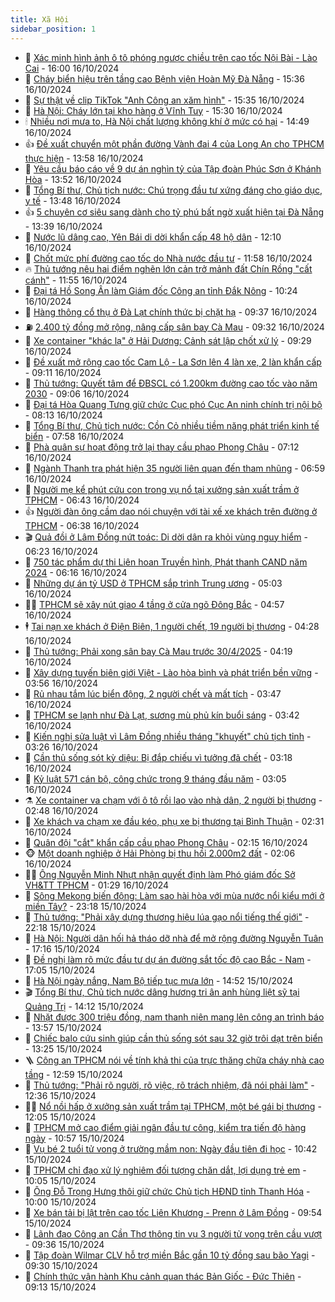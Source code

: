 ```yaml
---
title: Xã Hội
sidebar_position: 1
---
```


<!-- dantri-xa-hoi:START -->
- 🫣 [Xác minh hình ảnh ô tô phóng ngược chiều trên cao tốc Nội Bài - Lào Cai](https://dantri.com.vn/xa-hoi/xac-minh-hinh-anh-o-to-phong-nguoc-chieu-tren-cao-toc-noi-bai-lao-cai-20241016225229394.htm) - 16:00 16/10/2024
- 💼 [Cháy biển hiệu trên tầng cao Bệnh viện Hoàn Mỹ Đà Nẵng](https://dantri.com.vn/xa-hoi/chay-bien-hieu-tren-tang-cao-benh-vien-hoan-my-da-nang-20241016220636953.htm) - 15:36 16/10/2024
- 🎊 [Sự thật về clip TikTok &quot;Anh Công an xăm hình&quot;](https://dantri.com.vn/xa-hoi/su-that-ve-clip-tiktok-anh-cong-an-xam-hinh-20241016221913824.htm) - 15:35 16/10/2024
- 🙉 [Hà Nội: Cháy lớn tại kho hàng ở Vĩnh Tuy](https://dantri.com.vn/xa-hoi/ha-noi-chay-lon-tai-kho-hang-o-vinh-tuy-20241016221934454.htm) - 15:30 16/10/2024
- 🕯 [Nhiều nơi mưa to, Hà Nội chất lượng không khí ở mức có hại](https://dantri.com.vn/xa-hoi/nhieu-noi-mua-to-ha-noi-chat-luong-khong-khi-o-muc-co-hai-20241016212924170.htm) - 14:49 16/10/2024
- 👍 [Đề xuất chuyển một phần đường Vành đai 4 của Long An cho TPHCM thực hiện](https://dantri.com.vn/xa-hoi/de-xuat-chuyen-mot-phan-duong-vanh-dai-4-cua-long-an-cho-tphcm-thuc-hien-20241016175121744.htm) - 13:58 16/10/2024
- 🤖 [Yêu cầu báo cáo về 9 dự án nghìn tỷ của Tập đoàn Phúc Sơn ở Khánh Hòa](https://dantri.com.vn/xa-hoi/yeu-cau-bao-cao-ve-9-du-an-nghin-ty-cua-tap-doan-phuc-son-o-khanh-hoa-20241016183004875.htm) - 13:52 16/10/2024
- 🙉 [Tổng Bí thư, Chủ tịch nước: Chú trọng đầu tư xứng đáng cho giáo dục, y tế](https://dantri.com.vn/xa-hoi/tong-bi-thu-chu-tich-nuoc-chu-trong-dau-tu-xung-dang-cho-giao-duc-y-te-20241016195659762.htm) - 13:48 16/10/2024
- 👍 [5 chuyên cơ siêu sang dành cho tỷ phú bất ngờ xuất hiện tại Đà Nẵng](https://dantri.com.vn/xa-hoi/5-chuyen-co-sieu-sang-danh-cho-ty-phu-bat-ngo-xuat-hien-tai-da-nang-20241016192240357.htm) - 13:39 16/10/2024
- 🗽 [Nước lũ dâng cao, Yên Bái di dời khẩn cấp 48 hộ dân](https://dantri.com.vn/xa-hoi/nuoc-lu-dang-cao-yen-bai-di-doi-khan-cap-48-ho-dan-20241016190226954.htm) - 12:10 16/10/2024
- 🗽 [Chốt mức phí đường cao tốc do Nhà nước đầu tư](https://dantri.com.vn/xa-hoi/chot-muc-phi-duong-cao-toc-do-nha-nuoc-dau-tu-20241016173529195.htm) - 11:58 16/10/2024
- 🔥 [Thủ tướng nêu hai điểm nghẽn lớn cản trở mảnh đất Chín Rồng &quot;cất cánh&quot;](https://dantri.com.vn/xa-hoi/thu-tuong-neu-hai-diem-nghen-lon-can-tro-manh-dat-chin-rong-cat-canh-20241016135908065.htm) - 11:55 16/10/2024
- 🦒 [Đại tá Hồ Song Ân làm Giám đốc Công an tỉnh Đắk Nông](https://dantri.com.vn/xa-hoi/dai-ta-ho-song-an-lam-giam-doc-cong-an-tinh-dak-nong-20241016171147501.htm) - 10:24 16/10/2024
- 🧐 [Hàng thông cổ thụ ở Đà Lạt chính thức bị chặt hạ](https://dantri.com.vn/xa-hoi/hang-thong-co-thu-o-da-lat-chinh-thuc-bi-chat-ha-20241016160207623.htm) - 09:37 16/10/2024
- ⛽️ [2.400 tỷ đồng mở rộng, nâng cấp sân bay Cà Mau](https://dantri.com.vn/xa-hoi/2400-ty-dong-mo-rong-nang-cap-san-bay-ca-mau-20241016162049694.htm) - 09:32 16/10/2024
- 🚀 [Xe container &quot;khác lạ&quot; ở Hải Dương: Cảnh sát lập chốt xử lý](https://dantri.com.vn/xa-hoi/xe-container-khac-la-o-hai-duong-canh-sat-lap-chot-xu-ly-20241016160232956.htm) - 09:29 16/10/2024
- 🦒 [Đề xuất mở rộng cao tốc Cam Lộ - La Sơn lên 4 làn xe, 2 làn khẩn cấp](https://dantri.com.vn/xa-hoi/de-xuat-mo-rong-cao-toc-cam-lo-la-son-len-4-lan-xe-2-lan-khan-cap-20241016155440982.htm) - 09:11 16/10/2024
- 🦅 [Thủ tướng: Quyết tâm để ĐBSCL có 1.200km đường cao tốc vào năm 2030](https://dantri.com.vn/xa-hoi/thu-tuong-quyet-tam-de-dbscl-co-1200km-duong-cao-toc-vao-nam-2030-20241016152351238.htm) - 09:06 16/10/2024
- 🚀 [Đại tá Hòa Quang Tưng giữ chức Cục phó Cục An ninh chính trị nội bộ](https://dantri.com.vn/xa-hoi/dai-ta-hoa-quang-tung-giu-chuc-cuc-pho-cuc-an-ninh-chinh-tri-noi-bo-20241016144501516.htm) - 08:13 16/10/2024
- 🦅 [Tổng Bí thư, Chủ tịch nước: Cồn Cỏ nhiều tiềm năng phát triển kinh tế biển](https://dantri.com.vn/xa-hoi/tong-bi-thu-chu-tich-nuoc-con-co-nhieu-tiem-nang-phat-trien-kinh-te-bien-20241016114142388.htm) - 07:58 16/10/2024
- 🤠 [Phà quân sự hoạt động trở lại thay cầu phao Phong Châu](https://dantri.com.vn/xa-hoi/pha-quan-su-hoat-dong-tro-lai-thay-cau-phao-phong-chau-20241016140728895.htm) - 07:12 16/10/2024
- 💄 [Ngành Thanh tra phát hiện 35 người liên quan đến tham nhũng](https://dantri.com.vn/xa-hoi/nganh-thanh-tra-phat-hien-35-nguoi-lien-quan-den-tham-nhung-20241016134208208.htm) - 06:59 16/10/2024
- 🥷 [Người mẹ kể phút cứu con trong vụ nổ tại xưởng sản xuất trầm ở TPHCM](https://dantri.com.vn/xa-hoi/nguoi-me-ke-phut-cuu-con-trong-vu-no-tai-xuong-san-xuat-tram-o-tphcm-20241015221947190.htm) - 06:43 16/10/2024
- 👍 [Người đàn ông cầm dao nói chuyện với tài xế xe khách trên đường ở TPHCM](https://dantri.com.vn/xa-hoi/nguoi-dan-ong-cam-dao-noi-chuyen-voi-tai-xe-xe-khach-tren-duong-o-tphcm-20241016125508505.htm) - 06:38 16/10/2024
- 🎬 [Quả đồi ở Lâm Đồng nứt toác: Di dời dân ra khỏi vùng nguy hiểm](https://dantri.com.vn/xa-hoi/qua-doi-o-lam-dong-nut-toac-di-doi-dan-ra-khoi-vung-nguy-hiem-20241016130939071.htm) - 06:23 16/10/2024
- 🦒 [750 tác phẩm dự thi Liên hoan Truyền hình, Phát thanh CAND năm 2024](https://dantri.com.vn/xa-hoi/750-tac-pham-du-thi-lien-hoan-truyen-hinh-phat-thanh-cand-nam-2024-20241016140557838.htm) - 06:16 16/10/2024
- 🌊 [Những dự án tỷ USD ở TPHCM sắp trình Trung ương](https://dantri.com.vn/xa-hoi/nhung-du-an-ty-usd-o-tphcm-sap-trinh-trung-uong-20241011180747715.htm) - 05:03 16/10/2024
- 🧑‍💻 [TPHCM sẽ xây nút giao 4 tầng ở cửa ngõ Đông Bắc](https://dantri.com.vn/xa-hoi/tphcm-se-xay-nut-giao-4-tang-o-cua-ngo-dong-bac-20241016112530320.htm) - 04:57 16/10/2024
- 🕴 [Tai nạn xe khách ở Điện Biên, 1 người chết, 19 người bị thương](https://dantri.com.vn/xa-hoi/tai-nan-xe-khach-o-dien-bien-1-nguoi-chet-19-nguoi-bi-thuong-20241016111210548.htm) - 04:28 16/10/2024
- 🤔 [Thủ tướng: Phải xong sân bay Cà Mau trước 30/4/2025](https://dantri.com.vn/xa-hoi/thu-tuong-phai-xong-san-bay-ca-mau-truoc-3042025-20241016094422683.htm) - 04:19 16/10/2024
- 💄 [Xây dựng tuyến biên giới Việt - Lào hòa bình và phát triển bền vững](https://dantri.com.vn/xa-hoi/xay-dung-tuyen-bien-gioi-viet-lao-hoa-binh-va-phat-trien-ben-vung-20241016091930697.htm) - 03:56 16/10/2024
- 🧠 [Rủ nhau tắm lúc biển động, 2 người chết và mất tích](https://dantri.com.vn/xa-hoi/ru-nhau-tam-luc-bien-dong-2-nguoi-chet-va-mat-tich-20241016101741437.htm) - 03:47 16/10/2024
- 🦣 [TPHCM se lạnh như Đà Lạt, sương mù phủ kín buổi sáng](https://dantri.com.vn/xa-hoi/tphcm-se-lanh-nhu-da-lat-suong-mu-phu-kin-buoi-sang-20241016101451415.htm) - 03:42 16/10/2024
- 💫 [Kiến nghị sửa luật vì Lâm Đồng nhiều tháng &quot;khuyết&quot; chủ tịch tỉnh](https://dantri.com.vn/xa-hoi/kien-nghi-sua-luat-vi-lam-dong-nhieu-thang-khuyet-chu-tich-tinh-20241016095528002.htm) - 03:26 16/10/2024
- 🚀 [Cần thủ sống sót kỳ diệu: Bị đắp chiếu vì tưởng đã chết](https://dantri.com.vn/xa-hoi/can-thu-song-sot-ky-dieu-bi-dap-chieu-vi-tuong-da-chet-20241016085553595.htm) - 03:18 16/10/2024
- 🤔 [Kỷ luật 571 cán bộ, công chức trong 9 tháng đầu năm](https://dantri.com.vn/xa-hoi/ky-luat-571-can-bo-cong-chuc-trong-9-thang-dau-nam-20241016095322023.htm) - 03:05 16/10/2024
- ⚗️ [Xe container va chạm với ô tô rồi lao vào nhà dân, 2 người bị thương](https://dantri.com.vn/xa-hoi/xe-container-va-cham-voi-o-to-roi-lao-vao-nha-dan-2-nguoi-bi-thuong-20241016093208349.htm) - 02:48 16/10/2024
- 🫶 [Xe khách va chạm xe đầu kéo, phụ xe bị thương tại Bình Thuận](https://dantri.com.vn/xa-hoi/xe-khach-va-cham-xe-dau-keo-phu-xe-bi-thuong-tai-binh-thuan-20241016092100399.htm) - 02:31 16/10/2024
- 🌮 [Quân đội &quot;cắt&quot; khẩn cấp cầu phao Phong Châu](https://dantri.com.vn/xa-hoi/quan-doi-cat-khan-cap-cau-phao-phong-chau-20241016090514241.htm) - 02:15 16/10/2024
- 🐵 [Một doanh nghiệp ở Hải Phòng bị thu hồi 2.000m2 đất](https://dantri.com.vn/xa-hoi/mot-doanh-nghiep-o-hai-phong-bi-thu-hoi-2000m2-dat-20241016083717169.htm) - 02:06 16/10/2024
- 🧑‍🏫 [Ông Nguyễn Minh Nhựt nhận quyết định làm Phó giám đốc Sở VH&amp;TT TPHCM](https://dantri.com.vn/xa-hoi/ong-nguyen-minh-nhut-nhan-quyet-dinh-lam-pho-giam-doc-so-vhtt-tphcm-20241015202528116.htm) - 01:29 16/10/2024
- 💫 [Sông Mekong biến động: Làm sao hài hòa với mùa nước nổi kiểu mới ở miền Tây?](https://dantri.com.vn/xa-hoi/song-mekong-bien-dong-lam-sao-hai-hoa-voi-mua-nuoc-noi-kieu-moi-o-mien-tay-20241014200052969.htm) - 23:18 15/10/2024
- 🦩 [Thủ tướng: &quot;Phải xây dựng thương hiệu lúa gạo nổi tiếng thế giới&quot;](https://dantri.com.vn/xa-hoi/thu-tuong-phai-xay-dung-thuong-hieu-lua-gao-noi-tieng-the-gioi-20241015212525093.htm) - 22:18 15/10/2024
- 🦄 [Hà Nội: Người dân hối hả tháo dỡ nhà để mở rộng đường Nguyễn Tuân](https://dantri.com.vn/xa-hoi/ha-noi-nguoi-dan-hoi-ha-thao-do-nha-de-mo-rong-duong-nguyen-tuan-20241015181704504.htm) - 17:16 15/10/2024
- 💂 [Đề nghị làm rõ mức đầu tư dự án đường sắt tốc độ cao Bắc - Nam](https://dantri.com.vn/xa-hoi/de-nghi-lam-ro-muc-dau-tu-du-an-duong-sat-toc-do-cao-bac-nam-20241015235759025.htm) - 17:05 15/10/2024
- 💄 [Hà Nội ngày nắng, Nam Bộ tiếp tục mưa lớn](https://dantri.com.vn/xa-hoi/ha-noi-ngay-nang-nam-bo-tiep-tuc-mua-lon-20241015213722391.htm) - 14:52 15/10/2024
- 🎬 [Tổng Bí thư, Chủ tịch nước dâng hương tri ân anh hùng liệt sỹ tại Quảng Trị](https://dantri.com.vn/xa-hoi/tong-bi-thu-chu-tich-nuoc-dang-huong-tri-an-anh-hung-liet-sy-tai-quang-tri-20241015203726811.htm) - 14:12 15/10/2024
- 👀 [Nhặt được 300 triệu đồng, nam thanh niên mang lên công an trình báo](https://dantri.com.vn/xa-hoi/nhat-duoc-300-trieu-dong-nam-thanh-nien-mang-len-cong-an-trinh-bao-20241015204649507.htm) - 13:57 15/10/2024
- 💃 [Chiếc balo cứu sinh giúp cần thủ sống sót sau 32 giờ trôi dạt trên biển](https://dantri.com.vn/xa-hoi/chiec-balo-cuu-sinh-giup-can-thu-song-sot-sau-32-gio-troi-dat-tren-bien-20241015182001686.htm) - 13:25 15/10/2024
- 🪜 [Công an TPHCM nói về tính khả thi của trực thăng chữa cháy nhà cao tầng](https://dantri.com.vn/xa-hoi/cong-an-tphcm-noi-ve-tinh-kha-thi-cua-truc-thang-chua-chay-nha-cao-tang-20241015193918415.htm) - 12:59 15/10/2024
- 📝 [Thủ tướng: &quot;Phải rõ người, rõ việc, rõ trách nhiệm, đã nói phải làm&quot;](https://dantri.com.vn/xa-hoi/thu-tuong-phai-ro-nguoi-ro-viec-ro-trach-nhiem-da-noi-phai-lam-20241015183015364.htm) - 12:36 15/10/2024
- 🧑‍💻 [Nổ nồi hấp ở xưởng sản xuất trầm tại TPHCM, một bé gái bị thương](https://dantri.com.vn/xa-hoi/no-noi-hap-o-xuong-san-xuat-tram-tai-tphcm-mot-be-gai-bi-thuong-20241015184658223.htm) - 12:05 15/10/2024
- 👺 [TPHCM mở cao điểm giải ngân đầu tư công, kiểm tra tiến độ hàng ngày](https://dantri.com.vn/xa-hoi/tphcm-mo-cao-diem-giai-ngan-dau-tu-cong-kiem-tra-tien-do-hang-ngay-20241015172102231.htm) - 10:57 15/10/2024
- 🌮 [Vụ bé 2 tuổi tử vong ở trường mầm non: Ngày đầu tiên đi học](https://dantri.com.vn/xa-hoi/vu-be-2-tuoi-tu-vong-o-truong-mam-non-ngay-dau-tien-di-hoc-20241015173024259.htm) - 10:42 15/10/2024
- 🤭 [TPHCM chỉ đạo xử lý nghiêm đối tượng chăn dắt, lợi dụng trẻ em](https://dantri.com.vn/xa-hoi/tphcm-chi-dao-xu-ly-nghiem-doi-tuong-chan-dat-loi-dung-tre-em-20241015164946935.htm) - 10:05 15/10/2024
- 💪 [Ông Đỗ Trọng Hưng thôi giữ chức Chủ tịch HĐND tỉnh Thanh Hóa](https://dantri.com.vn/xa-hoi/ong-do-trong-hung-thoi-giu-chuc-chu-tich-hdnd-tinh-thanh-hoa-20241015163753157.htm) - 10:00 15/10/2024
- 🧰 [Xe bán tải bị lật trên cao tốc Liên Khương - Prenn ở Lâm Đồng](https://dantri.com.vn/xa-hoi/xe-ban-tai-bi-lat-tren-cao-toc-lien-khuong-prenn-o-lam-dong-20241015155640984.htm) - 09:54 15/10/2024
- 🤡 [Lãnh đạo Công an Cần Thơ thông tin vụ 3 người tử vong trên cầu vượt](https://dantri.com.vn/xa-hoi/lanh-dao-cong-an-can-tho-thong-tin-vu-3-nguoi-tu-vong-tren-cau-vuot-20241015161313322.htm) - 09:36 15/10/2024
- 🦆 [Tập đoàn Wilmar CLV hỗ trợ miền Bắc gần 10 tỷ đồng sau bão Yagi](https://dantri.com.vn/xa-hoi/tap-doan-wilmar-clv-ho-tro-mien-bac-gan-10-ty-dong-sau-bao-yagi-20241014185316899.htm) - 09:30 15/10/2024
- 🦍 [Chính thức vận hành Khu cảnh quan thác Bản Giốc - Đức Thiên](https://dantri.com.vn/xa-hoi/chinh-thuc-van-hanh-khu-canh-quan-thac-ban-gioc-duc-thien-20241015144253061.htm) - 09:13 15/10/2024<!-- dantri-xa-hoi:END -->
